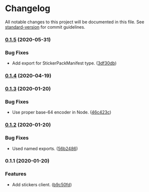 # Changelog

All notable changes to this project will be documented in this file. See [standard-version](https://github.com/conventional-changelog/standard-version) for commit guidelines.

### [0.1.5](https://github.com/signalstickers/stickers-client/compare/v0.1.4...v0.1.5) (2020-05-31)


### Bug Fixes

* Add export for StickerPackManifest type. ([3df30db](https://github.com/signalstickers/stickers-client/commit/3df30db75e1723a8978500b59393e02ed8dfbcc5))

### [0.1.4](https://github.com/signalstickers/stickers-client/compare/v0.1.3...v0.1.4) (2020-04-19)

### [0.1.3](https://github.com/signalstickers/stickers-client/compare/v0.1.2...v0.1.3) (2020-01-20)


### Bug Fixes

* Use proper base-64 encoder in Node. ([46c423c](https://github.com/signalstickers/stickers-client/commit/46c423c366294ee2ef9b8247504decfc18ac6c74))

### [0.1.2](https://github.com/signalstickers/stickers-client/compare/v0.1.1...v0.1.2) (2020-01-20)


### Bug Fixes

* Used named exports. ([56b2486](https://github.com/signalstickers/stickers-client/commit/56b24864e692191895b653ec55a240dc508ffe99))

### 0.1.1 (2020-01-20)


### Features

* Add stickers client. ([b9c50fd](https://github.com/signalstickers/stickers-client/commit/b9c50fdf0b96a7af0b8bb4977da4e1a13096aae4))
